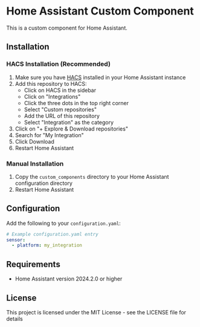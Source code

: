 # Home Assistant Custom Component

This is a custom component for Home Assistant.

## Installation

### HACS Installation (Recommended)
1. Make sure you have [HACS](https://hacs.xyz) installed in your Home Assistant instance
2. Add this repository to HACS:
   - Click on HACS in the sidebar
   - Click on "Integrations"
   - Click the three dots in the top right corner
   - Select "Custom repositories"
   - Add the URL of this repository
   - Select "Integration" as the category
3. Click on "+ Explore & Download repositories" 
4. Search for "My Integration"
5. Click Download
6. Restart Home Assistant

### Manual Installation
1. Copy the `custom_components` directory to your Home Assistant configuration directory
2. Restart Home Assistant

## Configuration

Add the following to your `configuration.yaml`:

```yaml
# Example configuration.yaml entry
sensor:
  - platform: my_integration
```

## Requirements

- Home Assistant version 2024.2.0 or higher

## License

This project is licensed under the MIT License - see the LICENSE file for details
